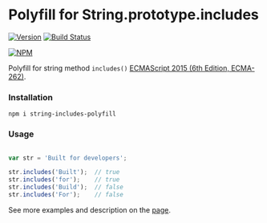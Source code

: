 # Polyfill for String.prototype.includes

[![Version](http://img.shields.io/npm/v/string-includes-polyfill.svg)](https://www.npmjs.org/package/string-includes-polyfill)
[![Build Status](https://travis-ci.org/alfaslash/string-includes-polyfill.svg?branch=master)](https://travis-ci.org/alfaslash/string-includes-polyfill)

[![NPM](https://nodei.co/npm/string-includes-polyfill.png)](https://www.npmjs.com/package/string-includes-polyfill)

Polyfill for string method `includes()` [ECMAScript 2015 (6th Edition, ECMA-262)](https://www.ecma-international.org/ecma-262/6.0/#sec-string.prototype.includes).

### Installation

`npm i string-includes-polyfill`

### Usage

```javascript

var str = 'Built for developers';

str.includes('Built');  // true
str.includes('for');    // true
str.includes('Build');  // false
str.includes('For');    // false

```

See more examples and description on the [page](https://developer.mozilla.org/ru/docs/Web/JavaScript/Reference/Global_Objects/String/includes).

